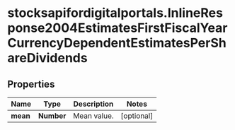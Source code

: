 # stocksapifordigitalportals.InlineResponse2004EstimatesFirstFiscalYearCurrencyDependentEstimatesPerShareDividends

## Properties

Name | Type | Description | Notes
------------ | ------------- | ------------- | -------------
**mean** | **Number** | Mean value. | [optional] 


